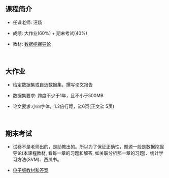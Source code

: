 ##	课程简介

*	任课老师: 汪炀

*	成绩: 大作业(60%) + 期末考试(40%)

*	教材: [数据挖掘导论](https://book.douban.com/subject/5377669/)

<br>

##	大作业

*	给定数据集或自选数据集，撰写论文报告

*	数据集要求: 跨度不少于1年，且不小于500MB

*	论文要求:小四字体，1.2倍行距，≧6页(正文≧ 5页)

<br>

##	期末考试

*	试卷不是老师出的，是助教出的。所以为了保证正确性，题源一般是数据挖掘导论(本课程教材, 看每一章的习题和解答, 如关联分析那一章的习题)、统计学习方法(SVM)、西瓜书。

*	[电子版教材和答案](https://github.com/ustc-sse/ebooks/tree/master/USTC)

<br>
